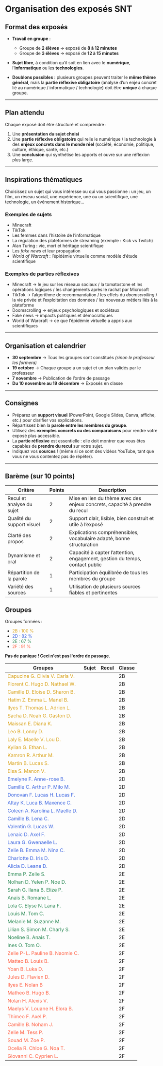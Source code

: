 # Organisation des exposés SNT

## Format des exposés
- **Travail en groupe** :  
  - Groupe de **2 élèves** → exposé de **8 à 12 minutes**  
  - Groupe de **3 élèves** → exposé de **12 à 15 minutes**  

- **Sujet libre**, à condition qu’il soit en lien avec le **numérique**, l’**informatique** ou les **technologies**.  

- **Doublons possibles** : plusieurs groupes peuvent traiter le **même thème général**, mais la **partie réflexive obligatoire** (analyse d’un enjeu concret lié au numérique / informatique / technologie) doit être **unique** à chaque groupe.  

---

## Plan attendu
Chaque exposé doit être structuré et comprendre :  
1. Une **présentation du sujet choisi**   
2. Une **partie réflexive obligatoire** qui relie le numérique / la technologie à des **enjeux concrets dans le monde réel** (société, économie, politique, culture, éthique, santé, etc.)  
3. Une **conclusion** qui synthétise les apports et ouvre sur une réflexion plus large.  

---

## Inspirations thématiques

Choisissez un sujet qui vous intéresse ou qui vous passionne : un jeu, un film, un réseau social, une expérience, une ou un scientifique, une technologie, un événement historique...  

### Exemples de sujets
- Minecraft  
- TikTok  
- Les femmes dans l’histoire de l’informatique  
- La régulation des plateformes de streaming (exemple : Kick vs Twitch)  
- Alan Turing : vie, mort et héritage scientifique  
- Les *fake news* et leur propagation  
- *World of Warcraft* : l’épidémie virtuelle comme modèle d’étude scientifique  

### Exemples de parties réflexives
- Minecraft → le jeu sur les réseaux sociaux / la tomatostone et les opérations logiques / les changements après le rachat par Microsoft  
- TikTok → l’algorithme de recommandation / les effets du *doomscrolling* / la vie privée et l’exploitation des données / les nouveaux métiers liés à la plateforme  
- Doomscrolling → enjeux psychologiques et sociétaux  
- Fake news → impacts politiques et démocratiques  
- World of Warcraft → ce que l’épidémie virtuelle a appris aux scientifiques  

---

## Organisation et calendrier
- **30 septembre** → Tous les groupes sont constitués *(sinon le professeur les formera)*  
- **19 octobre** → Chaque groupe a un sujet et un plan validés par le professeur  
- **7 novembre** → Publication de l’ordre de passage  
- **Du 10 novembre au 19 décembre** → Exposés en classe  

---

## Consignes
- Préparez un **support visuel** (PowerPoint, Google Slides, Canva, affiche, etc.) pour clarifier vos explications.  
- Répartissez bien la **parole entre les membres du groupe**.  
- Utilisez des **exemples concrets ou des comparaisons** pour rendre votre exposé plus accessible.  
- La **partie réflexive** est essentielle : elle doit montrer que vous êtes capables de **prendre du recul** sur votre sujet.  
- Indiquez vos **sources** ! (même si ce sont des vidéos YouTube, tant que vous ne vous contentez pas de répéter).  

---

## Barème (sur 10 points)

| Critère                   | Points | Description                                                                 |
|----------------------------|--------|-----------------------------------------------------------------------------|
| Recul et analyse du sujet  | 2      | Mise en lien du thème avec des enjeux concrets, capacité à prendre du recul |
| Qualité du support visuel  | 2      | Support clair, lisible, bien construit et utile à l’exposé                   |
| Clarté des propos          | 2      | Explications compréhensibles, vocabulaire adapté, bonne structuration       |
| Dynamisme et oral          | 2      | Capacité à capter l’attention, engagement, gestion du temps, contact public |
| Répartition de la parole   | 1      | Participation équilibrée de tous les membres du groupe                      |
| Variété des sources        | 1      | Utilisation de plusieurs sources fiables et pertinentes                     |

## Groupes  

Groupes formées :  
- <span style="color:goldenrod">2B : 100 %</span>  
- <span style="color:royalblue">2D : 82 %</span>  
- <span style="color:seagreen">2E : 67 %</span>  
- <span style="color:tomato">2F : 91 %</span>  

**Pas de panique ! Ceci n'est pas l'ordre de passage.**  

|Groupes|Sujet|Recul|Classe|
|--|--|--|--|
|<span style="color:goldenrod">Capucine G. Clivia V. Carla V.|||2B|
|<span style="color:goldenrod">Florent C. Hugo D. Nathael W.|||2B|
|<span style="color:goldenrod">Camille D. Eloise D. Sharon B.|||2B|
|<span style="color:goldenrod">Hatim Z. Emma L. Manel B.|||2B|
|<span style="color:goldenrod">Ilyes T. Thomas L. Adrien L.|||2B|
|<span style="color:goldenrod">Sacha D. Noah G. Gaston D.|||2B|
|<span style="color:goldenrod">Maissan E. Diana K.|||2B|
|<span style="color:goldenrod">Leo B. Lonny D.|||2B|
|<span style="color:goldenrod">Laly E. Maelle V. Lou D.|||2B|
|<span style="color:goldenrod">Kylian G. Ethan L.|||2B|
|<span style="color:goldenrod">Kamron R. Arthur M.|||2B|
|<span style="color:goldenrod">Martin B. Lucas S.|||2B|
|<span style="color:goldenrod">Elsa S. Manon V.|||2B|
|<span style="color:royalblue">Emelyne F. Anne-rose B.|||2D|
|<span style="color:royalblue">Camille C. Arthur P. Milo M.|||2D|
|<span style="color:royalblue">Donovan F. Lucas H. Lucas F.|||2D|
|<span style="color:royalblue">Altay K. Luca B. Maxence C.|||2D|
|<span style="color:royalblue">Coleen A. Karolina L. Maelle D.|||2D|
|<span style="color:royalblue">Camille B. Lena C.|||2D|
|<span style="color:royalblue">Valentin G. Lucas W.|||2D|
|<span style="color:royalblue">Lenaic D. Axel F.|||2D|
|<span style="color:royalblue">Laura G. Gwenaelle L.|||2D|
|<span style="color:royalblue">Zelie B. Emma M. Nina C.|||2D|
|<span style="color:royalblue">Charlotte D. Iris D.|||2D|
|<span style="color:royalblue">Alicia D. Leane D.|||2D|
|<span style="color:seagreen">Emma P. Zelie S.|||2E|
|<span style="color:seagreen">Nolhan D. Yelen P. Noe D.|||2E|
|<span style="color:seagreen">Sarah G. Ilana B. Elize P.|||2E|
|<span style="color:seagreen">Anais B. Romane L.|||2E|
|<span style="color:seagreen">Lola C. Elyse N. Lana F.|||2E|
|<span style="color:seagreen">Louis M. Tom C.|||2E|
|<span style="color:seagreen">Melanie M. Suzanne M.|||2E|
|<span style="color:seagreen">Lilian S. Simon M. Charly S.|||2E|
|<span style="color:seagreen">Noeline B. Anais T.|||2E|
|<span style="color:seagreen">Ines O. Tom O.|||2E|
|<span style="color:tomato">Zelie P-L. Pauline B. Naomie C.|||2F|
|<span style="color:tomato">Matteo B. Louis B.|||2F|
|<span style="color:tomato">Yoan B. Luka D.|||2F|
|<span style="color:tomato">Jules D. Flavien D.|||2F|
|<span style="color:tomato">Ilyes E. Nolan B|||2F|
|<span style="color:tomato">Matheo B. Hugo B.|||2F|
|<span style="color:tomato">Nolan H. Alexis V.|||2F|
|<span style="color:tomato">Maelys V. Louane H. Elora B.|||2F|
|<span style="color:tomato">Thimeo F. Axel P.|||2F|
|<span style="color:tomato">Camille B. Noham J.|||2F|
|<span style="color:tomato">Zelie M. Tess P.|||2F|
|<span style="color:tomato">Souad M. Zoe P.|||2F|
|<span style="color:tomato">Ocelia R. Chloe G. Noa T.|||2F|
|<span style="color:tomato">Giovanni C. Cyprien L.|||2F|
